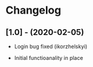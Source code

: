 # Changelog

## [1.0] - (2020-02-05)


* Login bug fixed (ikorzhelskyi)

* Initial functioanality in place

